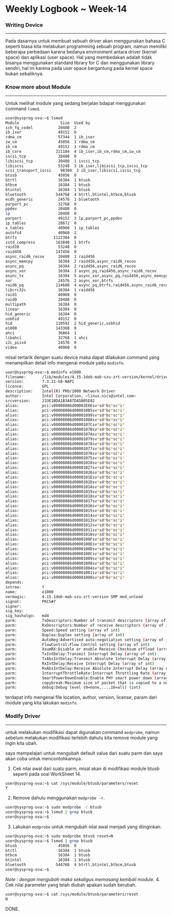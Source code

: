 # **Weekly Logbook ~ Week-14**

### Writing Device

----

Pada dasarnya untuk membuat sebuah driver akan menggunakan bahasa C seperti biasa kita melakukan programming sebuah program, namun memiliki beberapa perbedaan karena bedanya environment antara driver (kernel space) dan aplikasi (user space). Hal yang membedakan adalah tidak bisanya menggunakan standard library for C dan menggunakan library sendiri, hal ini karena pada user space bergantung pada kernel space bukan sebaliknya.

### Know more about Module

----

Untuk melihat module yang sedang berjalan bdapat menggunakan command `lsmod`.

```bash
user@sysprog-ova:~$ lsmod
Module                  Size  Used by
sch_fq_codel           20480  2
ib_iser                49152  0
rdma_cm                57344  1 ib_iser
iw_cm                  45056  1 rdma_cm
ib_cm                  49152  1 rdma_cm
ib_core               221184  4 ib_iser,ib_cm,rdma_cm,iw_cm
iscsi_tcp              20480  0
libiscsi_tcp           20480  1 iscsi_tcp
libiscsi               53248  3 ib_iser,libiscsi_tcp,iscsi_tcp
scsi_transport_iscsi    98304  3 ib_iser,libiscsi,iscsi_tcp
btusb                  45056  0
btrtl                  16384  1 btusb
btbcm                  16384  1 btusb
btintel                16384  1 btusb
bluetooth             544768  4 btrtl,btintel,btbcm,btusb
ecdh_generic           24576  1 bluetooth
parport_pc             32768  0
ppdev                  20480  0
lp                     20480  0
parport                49152  3 lp,parport_pc,ppdev
ip_tables              28672  0
x_tables               40960  1 ip_tables
autofs4                40960  2
btrfs                1122304  0
zstd_compress         163840  1 btrfs
raid10                 53248  0
raid456               147456  0
async_raid6_recov      20480  1 raid456
async_memcpy           16384  2 raid456,async_raid6_recov
async_pq               16384  2 raid456,async_raid6_recov
async_xor              16384  3 async_pq,raid456,async_raid6_recov
async_tx               16384  5 async_xor,async_pq,raid456,async_memcpy,async_raid6_recov
xor                    24576  2 async_xor,btrfs
raid6_pq              114688  4 async_pq,btrfs,raid456,async_raid6_recov
libcrc32c              16384  1 raid456
raid1                  40960  0
raid0                  20480  0
multipath              16384  0
linear                 16384  0
hid_generic            16384  0
usbhid                 49152  0
hid                   110592  2 hid_generic,usbhid
e1000                 143360  0
ahci                   36864  1
libahci                32768  1 ahci
i2c_piix4              24576  0
video                  40960  0
```

misal tertarik dengan suatu device maka dapat dilakukan command yang menampilkan detail info mengenai module yaitu `modinfo`.

```bash
user@sysprog-ova:~$ modinfo e1000
filename:       /lib/modules/4.15.1deb-mab-szu-zrt-version/kernel/drivers/net/ethernet/intel/e1000/e1000.ko
version:        7.3.21-k8-NAPI
license:        GPL
description:    Intel(R) PRO/1000 Network Driver
author:         Intel Corporation, <linux.nics@intel.com>
srcversion:     233E1BDA1B3A87DA5B05E82
alias:          pci:v00008086d00002E6Esv*sd*bc*sc*i*
alias:          pci:v00008086d000010B5sv*sd*bc*sc*i*
alias:          pci:v00008086d00001099sv*sd*bc*sc*i*
alias:          pci:v00008086d0000108Asv*sd*bc*sc*i*
alias:          pci:v00008086d0000107Csv*sd*bc*sc*i*
alias:          pci:v00008086d0000107Bsv*sd*bc*sc*i*
alias:          pci:v00008086d0000107Asv*sd*bc*sc*i*
alias:          pci:v00008086d00001079sv*sd*bc*sc*i*
alias:          pci:v00008086d00001078sv*sd*bc*sc*i*
alias:          pci:v00008086d00001077sv*sd*bc*sc*i*
alias:          pci:v00008086d00001076sv*sd*bc*sc*i*
alias:          pci:v00008086d00001075sv*sd*bc*sc*i*
alias:          pci:v00008086d00001028sv*sd*bc*sc*i*
alias:          pci:v00008086d00001027sv*sd*bc*sc*i*
alias:          pci:v00008086d00001026sv*sd*bc*sc*i*
alias:          pci:v00008086d0000101Esv*sd*bc*sc*i*
alias:          pci:v00008086d0000101Dsv*sd*bc*sc*i*
alias:          pci:v00008086d0000101Asv*sd*bc*sc*i*
alias:          pci:v00008086d00001019sv*sd*bc*sc*i*
alias:          pci:v00008086d00001018sv*sd*bc*sc*i*
alias:          pci:v00008086d00001017sv*sd*bc*sc*i*
alias:          pci:v00008086d00001016sv*sd*bc*sc*i*
alias:          pci:v00008086d00001015sv*sd*bc*sc*i*
alias:          pci:v00008086d00001014sv*sd*bc*sc*i*
alias:          pci:v00008086d00001013sv*sd*bc*sc*i*
alias:          pci:v00008086d00001012sv*sd*bc*sc*i*
alias:          pci:v00008086d00001011sv*sd*bc*sc*i*
alias:          pci:v00008086d00001010sv*sd*bc*sc*i*
alias:          pci:v00008086d0000100Fsv*sd*bc*sc*i*
alias:          pci:v00008086d0000100Esv*sd*bc*sc*i*
alias:          pci:v00008086d0000100Dsv*sd*bc*sc*i*
alias:          pci:v00008086d0000100Csv*sd*bc*sc*i*
alias:          pci:v00008086d00001009sv*sd*bc*sc*i*
alias:          pci:v00008086d00001008sv*sd*bc*sc*i*
alias:          pci:v00008086d00001004sv*sd*bc*sc*i*
alias:          pci:v00008086d00001001sv*sd*bc*sc*i*
alias:          pci:v00008086d00001000sv*sd*bc*sc*i*
depends:
intree:         Y
name:           e1000
vermagic:       4.15.1deb-mab-szu-zrt-version SMP mod_unload
signat:         PKCS#7
signer:
sig_key:
sig_hashalgo:   md4
parm:           TxDescriptors:Number of transmit descriptors (array of int)
parm:           RxDescriptors:Number of receive descriptors (array of int)
parm:           Speed:Speed setting (array of int)
parm:           Duplex:Duplex setting (array of int)
parm:           AutoNeg:Advertised auto-negotiation setting (array of int)
parm:           FlowControl:Flow Control setting (array of int)
parm:           XsumRX:Disable or enable Receive Checksum offload (array of int)
parm:           TxIntDelay:Transmit Interrupt Delay (array of int)
parm:           TxAbsIntDelay:Transmit Absolute Interrupt Delay (array of int)
parm:           RxIntDelay:Receive Interrupt Delay (array of int)
parm:           RxAbsIntDelay:Receive Absolute Interrupt Delay (array of int)
parm:           InterruptThrottleRate:Interrupt Throttling Rate (array of int)
parm:           SmartPowerDownEnable:Enable PHY smart power down (array of int)
parm:           copybreak:Maximum size of packet that is copied to a new buffer on receive (uint)
parm:           debug:Debug level (0=none,...,16=all) (int)
```

terdapat info mengenai file location, author, version, license, param dari module yang kita lakukan `modinfo`.

### Modify Driver

----

untuk melakukan modifikasi dapat digunakan command `modprobe`, namun sebelum melakukan modifikasi terlebih dahulu kita remove module yang ingin kita ubah.

saya mempelajari untuk mengubah default value dari suatu parm dan saya akan coba untuk mencontohkannya.

1. Cek nilai awal dari suatu parm, misal akan di modifikasi module btusb seperti pada soal WorkSheet 14.

  ```bash
  user@sysprog-ova:~$ cat /sys/module/btusb/parameters/reset
  Y
  ```
2. Remove dahulu menggunakan `modprobe -r`.

  ```bash
  user@sysprog-ova:~$ sudo modprobe -r btusb
  user@sysprog-ova:~$ lsmod | grep btusb
  user@sysprog-ova:~$
  ```
3. Lakukan `modprobe` untuk mengubah nilai awal menjadi yang diinginkan.
  ```bash
  user@sysprog-ova:~$ sudo modprobe btusb reset=N
  user@sysprog-ova:~$ lsmod | grep btusb
  btusb                  45056  0
  btrtl                  16384  1 btusb
  btbcm                  16384  1 btusb
  btintel                16384  1 btusb
  bluetooth             544768  4 btrtl,btintel,btbcm,btusb
  user@sysprog-ova:~$
  ```
  *Note : dengan mengubah maka sekaligus memasang kembali module.*
4. Cek nilai parameter yang telah diubah apakan sudah berubah.
  ```bash
  user@sysprog-ova:~$ cat /sys/module/btusb/parameters/reset
  N
  ```
  DONE.



